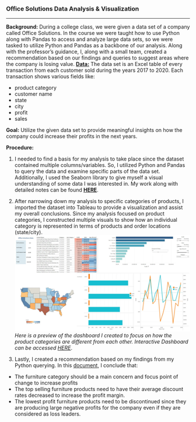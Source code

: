 ### Office Solutions Data Analysis & Visualization
---
**Background:**
During a college class, we were given a data set of a company called Office Solutions. In the course we were taught how to use Python along with Pandas to access and analyze large data sets, so we were tasked to utilize Python and Pandas as a backbone of our analysis. Along with the professor’s guidance, I, along with a small team, created a recommendation based on our findings and queries to suggest areas where the company is losing value. 
[**Data:**](https://github.com/GabeTurtles/Gabryl-Reyes-Projects/blob/main/Data%20Visualization/TableauSalesData.xlsx)
The data set is an Excel table of every transaction from each customer sold during the years 2017 to 2020. 
Each transaction shows various fields like:
- product category
- customer name
- state
- city
- profit
- sales 

**Goal:** Utilize the given data set to provide meaningful insights on how the company could increase their profits in the next years.

**Procedure:**
1. I needed to find a basis for my analysis to take place since the dataset contained multiple columns/variables. So, I utilized Python and Pandas to query the data and examine specific parts of the data set. Additionally, I used the Seaborn library to give myself a visual understanding of some data I was interested in. My work along with detailed notes can be found [**HERE**](https://github.com/GabeTurtles/Gabryl-Reyes-Projects/blob/main/Data%20Visualization/Office_Solutions_Python.ipynb).

2. After narrowing down my analysis to specific categories of products, I imported the dataset into Tableau to provide a visualization and assist my overall conclusions. Since my analysis focused on product categories, I constructed multiple visuals to show how an individual category is represented in terms of products and order locations (state/city). 
![alt text](https://github.com/GabeTurtles/Gabryl-Reyes-Projects/blob/main/Data%20Visualization/OfficeSolutionsDash.jpg?raw=true)
*Here is a preview of the dashboard I created to focus on how the product categories are different from each other. Interactive Dashboard can be accessed [HERE](https://public.tableau.com/views/OfficeSolutionsDataViz/Dashie?:language=en-US&publish=yes&:display_count=n&:origin=viz_share_link)*.
3. Lastly, I created a recommendation based on my findings from my Python querying. In this [document](https://github.com/GabeTurtles/Gabryl-Reyes-Projects/blob/main/Data%20Visualization/Office%20Solutions%20Team%20Recommendation.pdf), I conclude that:
- The furniture category should be a main concern and focus point of change to increase profits
- The top selling furniture products need to have their average discount rates decreased to increase the profit margin.
- The lowest profit furniture products need to be discontinued since they are producing large negative profits for the company even if they are considered as loss leaders.
